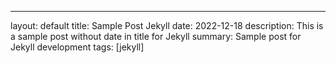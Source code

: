 ---
layout: default
title: Sample Post Jekyll
date: 2022-12-18
description: This is a sample post without date in title for Jekyll
summary: Sample post for Jekyll development
tags: [jekyll]
